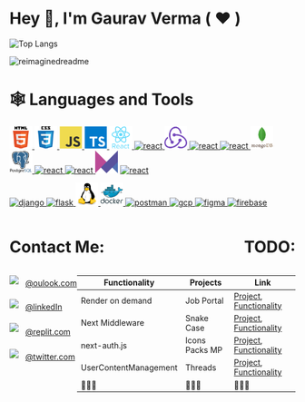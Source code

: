 # Hey 👋, I'm Gaurav Verma ( ❤️ )

<!-- ![Gaurav's GitHub stats](https://github-readme-stats.vercel.app/api?username=GrvExplorer&theme=dark&border_color=555&border_radius=15px&show_icons=true&icon_color=180&count_private=true) -->

![Top Langs](https://github-readme-stats.vercel.app/api/top-langs/?username=GrvExplorer&theme=dark&border_color=555&border_radius=15px&card_width=445px&layout=compact)

<img src="https://myreadme.vercel.app/api/embed/GrvExplorer?panels=userstatistics,toprepositories,toplanguages,commitgraph" alt="reimaginedreadme" />
<!-- radical  -->

<!-- when dark theme or light theme  -->
<!-- <picture>
  <source
    srcset="https://github-readme-stats.vercel.app/api?username=GrvExplorer&show_icons=true&theme=dark"
    media="(prefers-color-scheme: dark)"
  />
  <source
    srcset="https://github-readme-stats.vercel.app/api?username=GrvExplorer&show_icons=true&theme=light"
    media="(prefers-color-scheme: light), (prefers-color-scheme: no-preference)"
  />
  <img src="https://github-readme-stats.vercel.app/api?username=GrvExplorer&show_icons=true&title_color=ff0000" />
</picture> -->

# 🕸️ Languages and Tools


<!-- Language -->
 <a href="https://www.w3.org/html/" target="_blank" rel="noreferrer"> <img src="https://raw.githubusercontent.com/devicons/devicon/master/icons/html5/html5-original-wordmark.svg" alt="html5" width="40" height="40"/> </a>
<a href="https://www.w3schools.com/css/" target="_blank" rel="noreferrer"> <img src="https://raw.githubusercontent.com/devicons/devicon/master/icons/css3/css3-original-wordmark.svg" alt="css3" width="40" height="40"/> </a> 
<a href="https://developer.mozilla.org/en-US/docs/Web/JavaScript" target="_blank" rel="noreferrer"> <img src="https://raw.githubusercontent.com/devicons/devicon/master/icons/javascript/javascript-original.svg" alt="javascript" width="40" height="40"/> </a>
<a href="https://www.typescriptlang.org/" target="_blank" rel="noreferrer"> <img src="https://raw.githubusercontent.com/devicons/devicon/master/icons/typescript/typescript-original.svg" alt="typescript" width="40" height="40"/> </a>
<a href="https://reactjs.org/" target="_blank" rel="noreferrer"> <img src="https://raw.githubusercontent.com/devicons/devicon/master/icons/react/react-original-wordmark.svg" alt="react" width="40" height="40"/> </a> 
 <a href="https://nextjs.org" target="_blank" rel="noreferrer"> <img src="https://www.svgrepo.com/show/354113/nextjs-icon.svg" alt="react" width="40" height="40"/> </a> 
<a href="https://redux.js.org" target="_blank" rel="noreferrer"> <img src="https://raw.githubusercontent.com/devicons/devicon/master/icons/redux/redux-original.svg" alt="redux" width="40" height="40"/> </a>
 <a href="https://tailwindcss.com/" target="_blank" rel="noreferrer"> <img src="https://upload.wikimedia.org/wikipedia/commons/d/d5/Tailwind_CSS_Logo.svg" alt="react" width="40" height="40"/> </a> 
  <a href="https://threejs.org/" target="_blank" rel="noreferrer"> <img src="https://upload.wikimedia.org/wikipedia/commons/3/3f/Three.js_Icon.svg" alt="react" width="40" height="40"/> </a> 
<a href="https://www.mongodb.com/" target="_blank" rel="noreferrer"> <img src="https://raw.githubusercontent.com/devicons/devicon/master/icons/mongodb/mongodb-original-wordmark.svg" alt="mongodb" width="40" height="40"/> </a>
<a href="https://www.postgresql.org" target="_blank" rel="noreferrer"> <img src="https://raw.githubusercontent.com/devicons/devicon/master/icons/postgresql/postgresql-original-wordmark.svg" alt="postgresql" width="40" height="40"/> </a>
  <a href="https://nodejs.org/" target="_blank" rel="noreferrer"> <img src="https://upload.wikimedia.org/wikipedia/commons/d/d9/Node.js_logo.svg" alt="react" width="40" height="40"/> </a> 
 <a href="https://expressjs.com/" target="_blank" rel="noreferrer"> <img src="https://i.ibb.co/WHtfnXT/icons8-express-js-64.png" alt="react" width="40" height="40"/> </a> 
<a href="https://framer.com" target="_blank" rel="noreferrer"> <img src="./assets/framer-motion.svg" alt="framer motion" width="40" height="40"/></a> 
 <a href="https://reactjs.org/" target="_blank" rel="noreferrer"> <img src="https://upload.wikimedia.org/wikipedia/commons/f/f1/Vitejs-logo.svg" alt="react" width="40" height="40"/> </a>

<a href="https://www.djangoproject.com/" target="_blank" rel="noreferrer"> <img src="https://cdn.worldvectorlogo.com/logos/django.svg" alt="django" width="40" height="40"/> </a>
<a href="https://flask.palletsprojects.com/" target="_blank" rel="noreferrer"> <img src="https://www.vectorlogo.zone/logos/pocoo_flask/pocoo_flask-icon.svg" alt="flask" width="40" height="40"/> </a> <!-- Little Use -->
<a href="https://www.linux.org/" target="_blank" rel="noreferrer"> <img src="https://raw.githubusercontent.com/devicons/devicon/master/icons/linux/linux-original.svg" alt="linux" width="40" height="40"/> </a>
<a href="https://www.docker.com/" target="_blank" rel="noreferrer"> <img src="https://raw.githubusercontent.com/devicons/devicon/master/icons/docker/docker-original-wordmark.svg" alt="docker" width="40" height="40"/> </a>
<a href="https://postman.com" target="_blank" rel="noreferrer"> <img src="https://www.vectorlogo.zone/logos/getpostman/getpostman-icon.svg" alt="postman" width="40" height="40"/> </a>
<a href="https://cloud.google.com" target="_blank" rel="noreferrer"> <img src="https://www.vectorlogo.zone/logos/google_cloud/google_cloud-icon.svg" alt="gcp" width="40" height="40"/> </a>
<a href="https://www.figma.com/" target="_blank" rel="noreferrer"> <img src="https://www.vectorlogo.zone/logos/figma/figma-icon.svg" alt="figma" width="40" height="40"/> </a>
<a href="https://firebase.google.com/" target="_blank" rel="noreferrer"> <img src="https://www.vectorlogo.zone/logos/firebase/firebase-icon.svg" alt="firebase" width="40" height="40"/> </a>

<div style="display: flex; justify-content: space-between; ">

# Contact Me: 

# TODO:

</div>

<div style="display: flex; align-items: start; justify-content: space-between;">

<div> <p>
<a href="https://mailto:GrvExplorer@oulook.com" target="_blank" rel="noreferrer"  style='display: flex; align-items: center; gap: 12px;
' >
<img src="https://upload.wikimedia.org/wikipedia/commons/d/df/Microsoft_Office_Outlook_%282018%E2%80%93present%29.svg" height='28' />
@oulook.com
 </a>

<a href="https://linkedin.com/in/grvexplorer" target="_blank" rel="noreferrer"  style='display: flex; align-items: center; gap: 12px;
' >
<img src="https://upload.wikimedia.org/wikipedia/commons/8/81/LinkedIn_icon.svg" height='28' />
@linkedIn
 </a>

<a href="https://replit.com/@GrvExplorer" target="_blank" rel="noreferrer"  style='display: flex; align-items: center; gap: 12px;
' >
<img src="https://upload.wikimedia.org/wikipedia/commons/7/78/New_Replit_Logo.svg" height='32' />
@replit.com
 </a>

<a href="https://twitter.com/GrvExplorer" target="_blank" rel="noreferrer"  style='display: flex; align-items: center; gap: 12px;
' >
<img src="https://upload.wikimedia.org/wikipedia/commons/6/6f/Logo_of_Twitter.svg" height='28' />
@twitter.com
 </a>
 
</p>
</div>

<div>

| Functionality | Projects |  Link | 
| ---     | ---   |  --- | 
| Render on demand | Job Portal | [Project](https://youtube.com/watch?v=mQnWCmVErnw&list=PLJ2xcbfRupEjkCESVxcDcnMEXkHSHY3Ip), [Functionality]()
| Next Middleware | Snake Case | [Project](), [Functionality]()
| next-auth.js | Icons Packs MP | [Project](), [Functionality]()
| UserContentManagement | Threads | [Project](), [Functionality]()
| 🎉🎉🎉 | 🎉🎉🎉 | 🎉🎉🎉 |

</div>

</div>